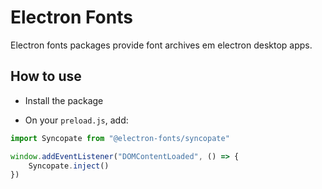 # Electron Fonts

Electron fonts packages provide font archives em electron desktop apps.

## How to use

* Install the package

* On your `preload.js`, add:

```ts
import Syncopate from "@electron-fonts/syncopate"

window.addEventListener("DOMContentLoaded", () => {
    Syncopate.inject()
})
```
